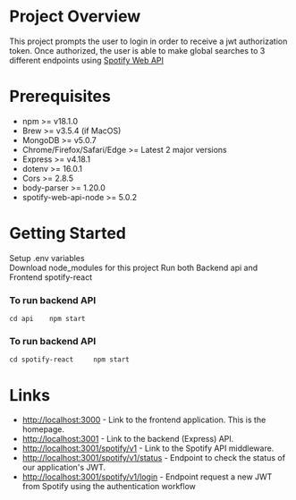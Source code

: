 # Project Overview
This project prompts the user to login in order to receive a jwt authorization token. Once authorized, the user is able to make global searches to 3 different endpoints using [Spotify Web API](https://developer.spotify.com/documentation/web-api/)

# Prerequisites
* npm >= v18.1.0
* Brew >= v3.5.4 (if MacOS)
* MongoDB >= v5.0.7
* Chrome/Firefox/Safari/Edge >= Latest 2 major versions
* Express >= v4.18.1
* dotenv >= 16.0.1
* Cors >=  2.8.5
* body-parser >= 1.20.0
* spotify-web-api-node >= 5.0.2

# Getting Started
Setup .env variables  
Download node_modules for this project
Run both Backend api and Frontend spotify-react

### To run backend API
`cd api   
npm start`
### To run backend API
`cd spotify-react    
npm start`


# Links
* [http://localhost:3000](http://localhost:3000) - Link to the frontend application. This is the homepage.
* [http://localhost:3001](http://localhost:3001) - Link to the backend (Express) API.
* [http://localhost:3001/spotify/v1](http://localhost:3001/spotify/v1) - Link to the Spotify API middleware.
* [http://localhost:3001/spotify/v1/status](http://localhost:3001/spotify/v1/status) - Endpoint to check the status of our application's JWT. 
* [http://localhost:3001/spotify/v1/login](http://localhost:3001/spotify/v1/login) - Endpoint request a new JWT from Spotify using the authentication workflow